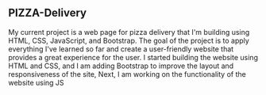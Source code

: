 ## PIZZA-Delivery 
My current project is a web page for pizza delivery that I'm building using HTML, CSS, JavaScript, and Bootstrap. The goal of the project is to apply everything I've learned so far and create a user-friendly website that provides a great experience for the user.
I started building the website using HTML and CSS, and I am  adding Bootstrap to improve the layout and responsiveness of the site, Next, I am working on the functionality of the website using JS

